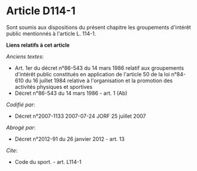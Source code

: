 # Article D114-1

Sont soumis aux dispositions du présent chapitre les groupements d'intérêt public mentionnés à l'article L. 114-1.

**Liens relatifs à cet article**

_Anciens textes_:

  - Art. 1er du décret n°86-543 du 14 mars 1986 relatif aux groupements d'intérêt public constitués en application de l'article 50 de la loi n°84-610 du 16 juillet 1984 relative à l'organisation et la promotion des activités physiques et sportives
  - Décret n°86-543 du 14 mars 1986 - art. 1 (Ab)

_Codifié par_:

  - Décret n°2007-1133 2007-07-24 JORF 25 juillet 2007

_Abrogé par_:

  - Décret n°2012-91 du 26 janvier 2012 - art. 13

_Cite_:

  - Code du sport. - art. L114-1
